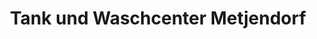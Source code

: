 ---
title: "Tank und Waschcenter Metjendorf"
url: /wiefelstede/tank-und-waschcenter-metjendorf/
shop: Allgemein
---
